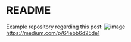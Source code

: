 # README

Example repository regarding this post: 
![image](https://user-images.githubusercontent.com/12944088/214688572-6176d377-fdde-4df8-8993-67184eedca3b.png)
https://medium.com/p/64ebb6d25de1
